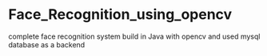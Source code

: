 # Face_Recognition_using_opencv
complete face recognition system build in Java with opencv and used mysql database as a backend 
